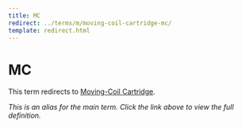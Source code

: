 ```yaml
---
title: MC
redirect: ../terms/m/moving-coil-cartridge-mc/
template: redirect.html
---
```


# MC

This term redirects to [Moving-Coil Cartridge](../terms/m/moving-coil-cartridge-mc/).

*This is an alias for the main term. Click the link above to view the full definition.*
